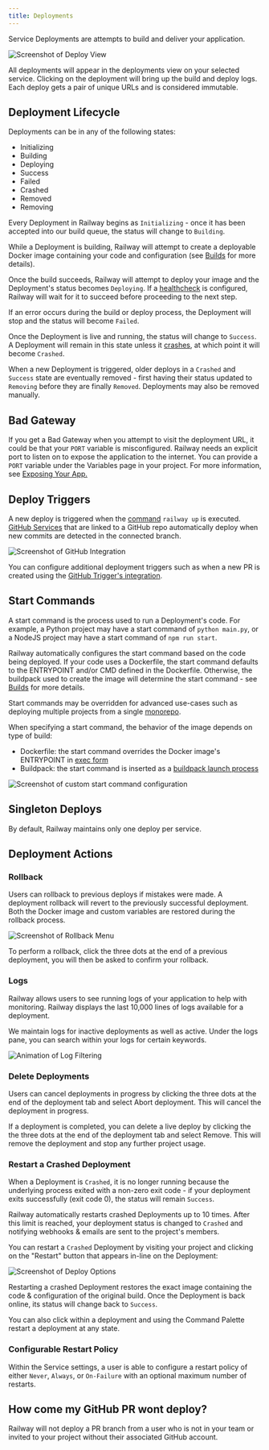 ```yaml
---
title: Deployments
---
```


Service Deployments are attempts to build and deliver your application.

<Image
src="https://res.cloudinary.com/railway/image/upload/v1645148376/docs/deployment-photo_q4q8in.png"
alt="Screenshot of Deploy View"
layout="responsive"
width={1103} height={523} quality={80} />

All deployments will appear in the deployments view on your selected service.
Clicking on the deployment will bring up the build and deploy logs. Each deploy gets
a pair of unique URLs and is considered immutable.

## Deployment Lifecycle

Deployments can be in any of the following states:

- Initializing
- Building
- Deploying
- Success
- Failed
- Crashed
- Removed
- Removing

Every Deployment in Railway begins as `Initializing` - once it has been accepted into our build queue, the status will change to `Building`.

While a Deployment is building, Railway will attempt to create a deployable Docker image containing your code and configuration (see [Builds](builds) for more details).

Once the build succeeds, Railway will attempt to deploy your image and the Deployment's status becomes `Deploying`. If a [healthcheck](../diagnose/healthchecks) is configured, Railway will wait for it to succeed before proceeding to the next step.

If an error occurs during the build or deploy process, the Deployment will stop and the status will become `Failed`.

Once the Deployment is live and running, the status will change to `Success`. A Deployment will remain in this state unless it [crashes](deployments#restart-a-crashed-deployment), at which point it will become `Crashed`.

When a new Deployment is triggered, older deploys in a `Crashed` and `Success` state are eventually removed - first having their status updated to `Removing` before they are finally `Removed`. Deployments may also be removed manually.

## Bad Gateway

If you get a Bad Gateway when you attempt to visit the deployment URL, it could
be that your `PORT` variable is misconfigured. Railway needs an explicit port to
listen on to expose the application to the internet. You can provide a `PORT`
variable under the Variables page in your project. For more information, see [Exposing Your App.](/deploy/exposing-your-app)

## Deploy Triggers

A new deploy is triggered when the [command](/deploy/railway-up) `railway up` is
executed. [GitHub Services](/develop/services#github-services) that are linked to a GitHub repo automatically deploy when
new commits are detected in the connected branch.

<Image
src="https://res.cloudinary.com/railway/image/upload/v1645148953/docs/triggers_i2nrwd.png"
alt="Screenshot of GitHub Integration"
layout="responsive"
width={1001} height={740} quality={80} />

You can configure additional deployment triggers such as when a new PR is
created using
the [GitHub Trigger's integration](integrations#github-integration).

## Start Commands

A start command is the process used to run a Deployment's code. For example, a Python project may have a start command of `python main.py`, or a NodeJS project may have a start command of `npm run start`.

Railway automatically configures the start command based on the code being
deployed. If your code uses a Dockerfile, the start command defaults to the ENTRYPOINT and/or CMD defined in the Dockerfile. Otherwise, the buildpack used to create the image will determine the start command - see [Builds](builds) for more details.

Start commands may be overridden for advanced use-cases such as
deploying multiple projects from a single [monorepo](/deploy/monorepo).

When specifying a start command, the behavior of the image depends on type of build:

- Dockerfile: the start command overrides the Docker image's ENTRYPOINT in [exec form](https://docs.docker.com/engine/reference/builder/#exec-form-entrypoint-example)
- Buildpack: the start command is inserted as a [buildpack launch process](https://buildpacks.io/docs/app-developer-guide/run-an-app/#user-provided-shell-process)

<Image
src="https://res.cloudinary.com/railway/image/upload/v1637798815/docs/custom-start-command_a8vcxs.png"
alt="Screenshot of custom start command configuration"
layout="intrinsic"
width={1302} height={408} quality={80} />

## Singleton Deploys

By default, Railway maintains only one deploy per service.

## Deployment Actions

### Rollback

Users can rollback to previous deploys if mistakes were made. A deployment
rollback will revert to the previously successful deployment. Both the Docker
image and custom variables are restored during the rollback process.

<Image
src="https://res.cloudinary.com/railway/image/upload/v1645149734/docs/rollback_mhww2u.png"
alt="Screenshot of Rollback Menu"
layout="responsive"
width={1518} height={502} quality={80} />

To perform a rollback, click the three dots at the end of a previous deployment,
you will then be asked to confirm your rollback.

### Logs

Railway allows users to see running logs of your application to help with
monitoring. Railway displays the last 10,000 lines of logs available for a
deployment.

We maintain logs for inactive deployments as well as active. Under the logs pane, you can search within your logs for certain keywords.

<Image
src="https://res.cloudinary.com/railway/image/upload/v1645149733/docs/logs_seqcps.png"
alt="Animation of Log Filtering"
layout="responsive"
width={1512} height={1254} quality={80} />

### Delete Deployments

Users can cancel deployments in progress by clicking the three dots at the end
of the deployment tab and select Abort deployment. This will cancel the
deployment in progress.

If a deployment is completed, you can delete a live deploy by clicking the the
three dots at the end of the deployment tab and select Remove. This will remove
the deployment and stop any further project usage.

### Restart a Crashed Deployment

When a Deployment is `Crashed`, it is no longer running because the underlying process exited with a non-zero exit code - if your deployment exits successfully (exit code 0), the status will remain `Success`.

Railway automatically restarts crashed Deployments up to 10 times. After this limit is reached, your deployment status is changed to `Crashed` and notifying webhooks & emails are sent to the project's members.

You can restart a `Crashed` Deployment by visiting your project and clicking on the "Restart" button that appears in-line on the Deployment:

<Image
src="https://res.cloudinary.com/railway/image/upload/v1643239507/crash-ui_b2yig1.png"
alt="Screenshot of Deploy Options"
layout="responsive"
width={947} height={156} quality={80} />

Restarting a crashed Deployment restores the exact image containing the code & configuration of the original build. Once the Deployment is back online, its status will change back to `Success`.

You can also click within a deployment and using the Command Palette restart a deployment at any state.

### Configurable Restart Policy

Within the Service settings, a user is able to configure a restart policy of either `Never`, `Always`, or `On-Failure` with an optional maximum number of restarts.

## How come my GitHub PR wont deploy?

Railway will not deploy a PR branch from a user who is not in your team or invited to your project without their associated GitHub account.
